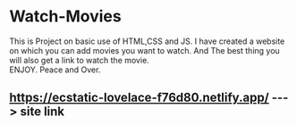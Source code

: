# Watch-Movies

This is Project on basic use of HTML,CSS and JS. I have created a website on which you can add movies you want to watch. And The best thing you will also get a link to watch the movie. 
<br>ENJOY.  Peace and Over.
<br>
## **https://ecstatic-lovelace-f76d80.netlify.app/** ---> site link
